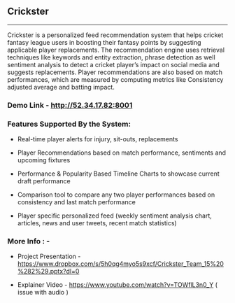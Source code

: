 ## Crickster
***

Crickster is a personalized feed recommendation system that helps cricket fantasy league users in boosting their fantasy points by suggesting applicable player replacements. The recommendation engine uses retrieval techniques like keywords and entity extraction, phrase detection as well sentiment analysis to detect a cricket player’s impact on social media and suggests replacements. Player recommendations are also based on match performances, which are measured by computing metrics like Consistency adjusted average and batting impact. 
### Demo Link - http://52.34.17.82:8001

### Features Supported By the System:

* Real-time player alerts for injury, sit-outs, replacements

* Player Recommendations based on match performance, sentiments and upcoming fixtures

* Performance & Popularity Based Timeline Charts to showcase current draft performance

* Comparison tool to compare any  two player performances based on consistency and last match performance

* Player specific personalized feed (weekly sentiment analysis chart, articles, news and user tweets, recent match statistics)


### More Info : -

* Project Presentation - https://www.dropbox.com/s/5h0qg4myo5s9xcf/Crickster_Team_15%20%282%29.pptx?dl=0

* Explainer Video - https://www.youtube.com/watch?v=TOWflL3n0_Y ( issue with audio )


